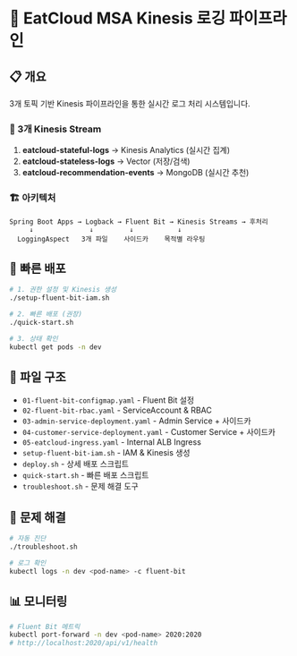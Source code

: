 # 🚀 EatCloud MSA Kinesis 로깅 파이프라인

## 📋 개요

3개 토픽 기반 Kinesis 파이프라인을 통한 실시간 로그 처리 시스템입니다.

### 🎯 3개 Kinesis Stream

1. **eatcloud-stateful-logs** → Kinesis Analytics (실시간 집계)
2. **eatcloud-stateless-logs** → Vector (저장/검색)  
3. **eatcloud-recommendation-events** → MongoDB (실시간 추천)

### 🏗️ 아키텍처

```
Spring Boot Apps → Logback → Fluent Bit → Kinesis Streams → 후처리
     ↓              ↓         ↓           ↓
  LoggingAspect   3개 파일    사이드카    목적별 라우팅
```

## 🚀 빠른 배포

```bash
# 1. 권한 설정 및 Kinesis 생성
./setup-fluent-bit-iam.sh

# 2. 빠른 배포 (권장)
./quick-start.sh

# 3. 상태 확인
kubectl get pods -n dev
```

## 📁 파일 구조

- `01-fluent-bit-configmap.yaml` - Fluent Bit 설정
- `02-fluent-bit-rbac.yaml` - ServiceAccount & RBAC
- `03-admin-service-deployment.yaml` - Admin Service + 사이드카
- `04-customer-service-deployment.yaml` - Customer Service + 사이드카
- `05-eatcloud-ingress.yaml` - Internal ALB Ingress
- `setup-fluent-bit-iam.sh` - IAM & Kinesis 생성
- `deploy.sh` - 상세 배포 스크립트
- `quick-start.sh` - 빠른 배포 스크립트
- `troubleshoot.sh` - 문제 해결 도구

## 🔧 문제 해결

```bash
# 자동 진단
./troubleshoot.sh

# 로그 확인
kubectl logs -n dev <pod-name> -c fluent-bit
```

## 📊 모니터링

```bash
# Fluent Bit 메트릭
kubectl port-forward -n dev <pod-name> 2020:2020
# http://localhost:2020/api/v1/health
```
